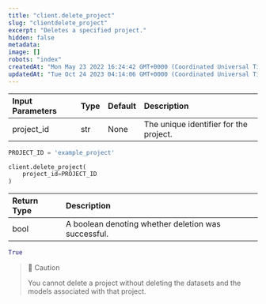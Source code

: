 ```yaml
---
title: "client.delete_project"
slug: "clientdelete_project"
excerpt: "Deletes a specified project."
hidden: false
metadata: 
image: []
robots: "index"
createdAt: "Mon May 23 2022 16:24:42 GMT+0000 (Coordinated Universal Time)"
updatedAt: "Tue Oct 24 2023 04:14:06 GMT+0000 (Coordinated Universal Time)"
---
```

| Input Parameters | Type | Default | Description                            |
| :--------------- | :--- | :------ | :------------------------------------- |
| project_id       | str  | None    | The unique identifier for the project. |

```python Usage
PROJECT_ID = 'example_project'

client.delete_project(
    project_id=PROJECT_ID
)
```

| Return Type | Description                                         |
| :---------- | :-------------------------------------------------- |
| bool        | A boolean denoting whether deletion was successful. |

```python Response
True
```



> 🚧 Caution
> 
> You cannot delete a project without deleting the datasets and the models associated with that project.